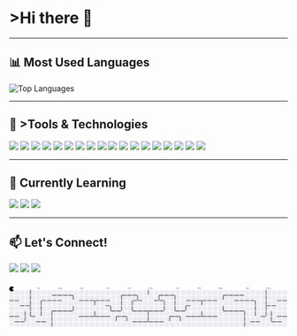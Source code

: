 # >Hi there 👋

<!--
**adam-teixeira/adam-teixeira** is a ✨ _special_ ✨ repository because its `README.md` (this file) appears on your GitHub profile.
-->

---

## 📊 Most Used Languages
  <img src="https://github-readme-stats.vercel.app/api/top-langs/?username=adam-teixeira&layout=compact&theme=default" alt="Top Languages">

---

## 🧰 >Tools & Technologies
<p>
  <img src="https://img.shields.io/badge/HTML5-E34F26?style=for-the-badge&logo=html5&logoColor=white"/>
  <img src="https://img.shields.io/badge/CSS3-1572B6?style=for-the-badge&logo=css3&logoColor=white"/>
  <img src="https://img.shields.io/badge/Javascript-F7DF1E?style=for-the-badge&logo=javascript&logoColor=black"/>
  <img src="https://img.shields.io/badge/React-61DAFB?style=for-the-badge&logo=react&logoColor=black"/>
  <img src="https://img.shields.io/badge/Node.js-339933?style=for-the-badge&logo=nodedotjs&logoColor=white"/>
  <img src="https://img.shields.io/badge/Git-F05032?style=for-the-badge&logo=git&logoColor=white"/>
  <img src="https://img.shields.io/badge/Figma-F24E1E?style=for-the-badge&logo=figma&logoColor=white"/>
  <img src="https://img.shields.io/badge/UX%2FUI%20Design-FF69B4?style=for-the-badge"/>
  <img src="https://img.shields.io/badge/AutoCAD-EF1C1C?style=for-the-badge&logo=autodesk&logoColor=white"/>
  <img src="https://img.shields.io/badge/Java-007396?style=for-the-badge&logo=java&logoColor=white"/>
  <img src="https://img.shields.io/badge/Python-3776AB?style=for-the-badge&logo=python&logoColor=white"/>
  <img src="https://img.shields.io/badge/MySQL-4479A1?style=for-the-badge&logo=mysql&logoColor=white"/>
  <img src="https://img.shields.io/badge/Arduino-00979D?style=for-the-badge&logo=arduino&logoColor=white"/>
  <img src="https://img.shields.io/badge/Canva-00C4CC?style=for-the-badge&logo=canva&logoColor=white"/>
  <img src="https://img.shields.io/badge/Google%20Workspace-4285F4?style=for-the-badge&logo=googleworkspace&logoColor=white"/>
  <img src="https://img.shields.io/badge/VS%20Code-007ACC?style=for-the-badge&logo=visualstudiocode&logoColor=white"/>
  <img src="https://img.shields.io/badge/Notion-000000?style=for-the-badge&logo=notion&logoColor=white"/>
  <img src="https://img.shields.io/badge/Power%20BI-F2C811?style=for-the-badge&logo=powerbi&logoColor=black"/>
</p>

---

## 🌱 Currently Learning
<p>
  <img src="https://img.shields.io/badge/React-61DAFB?style=for-the-badge&logo=react&logoColor=black"/>
  <img src="https://img.shields.io/badge/Node.js-339933?style=for-the-badge&logo=nodedotjs&logoColor=white"/>
  <img src="https://img.shields.io/badge/Accessibility-000000?style=for-the-badge&logo=accessibility&logoColor=white"/>
</p>

---

## 📫 Let's Connect!
<p>
  <a href="https://www.linkedin.com/in/adam-sousa/"><img src="https://img.shields.io/badge/LinkedIn-0077B5?style=for-the-badge&logo=linkedin&logoColor=white"/></a>
  <a href="https://www.instagram.com/adteix.si/"><img src="https://img.shields.io/badge/Instagram-E4405F?style=for-the-badge&logo=instagram&logoColor=white"/></a>
  <a href="https://medium.com/@adamsts"><img src="https://img.shields.io/badge/Medium-12100E?style=for-the-badge&logo=medium&logoColor=white"/></a>
</p>

###
<picture>
  <source media="(prefers-color-scheme: dark)" srcset="https://raw.githubusercontent.com/profmauricioneto/profmauricioneto/output/pacman-contribution-graph-dark.svg">
  <source media="(prefers-color-scheme: light)" srcset="https://raw.githubusercontent.com/profmauricioneto/profmauricioneto/output/pacman-contribution-graph.svg">
  <img alt="pacman contribution graph" src="https://raw.githubusercontent.com/profmauricioneto/profmauricioneto/output/pacman-contribution-graph.svg">
</picture>
